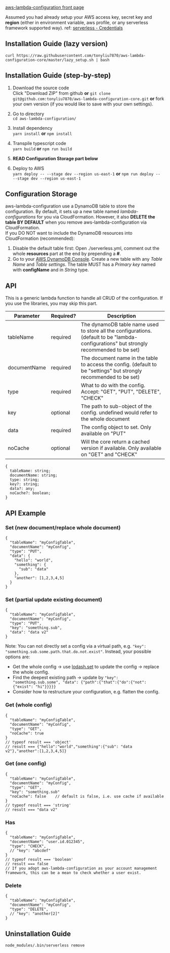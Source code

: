 [aws-lambda-configuration front page](https://github.com/tonyliu7870/aws-lambda-configuration)  
  
Assumed you had already setup your AWS access key, secret key and **region** (either in environment variable, aws profile, or any serverless framework supported way). ref: [serverless - Credentials](https://serverless.com/framework/docs/providers/aws/guide/credentials/)  
## Installation Guide (lazy version)   
`curl https://raw.githubusercontent.com/tonyliu7870/aws-lambda-configuration-core/master/lazy_setup.sh | bash`  
  
## Installation Guide (step-by-step)  
1. Download the source code  
Click "Download ZIP" from github **or** `git clone git@github.com:tonyliu7870/aws-lambda-configuration-core.git` **or** fork your own version (if you would like to save with your own settings).  
2. Go to directory  
`cd aws-lambda-configuration/`  
  
3. Install dependency  
`yarn install` **or** `npm install`  
  
4. Transpile typescript code  
`yarn build` **or** `npm run build`  
  
5. **READ Configuration Storage part below**  
  
6. Deploy to AWS  
`yarn deploy -- --stage dev --region us-east-1`  **or** `npm run deploy -- --stage dev --region us-east-1`  
  
## Configuration Storage  
aws-lambda-configuration use a DynamoDB table to store the configuration. By default, it sets up a new table named *lambda-configurations* for you via CloudFormation. However, it also **DELETE the table BY DEFAULT** when you remove aws-lambda-configuration via CloudFormation.  
If you DO NOT want to include the DynamoDB resources into CloudFormation (recommended):  
1. Disable the default table first: Open ./serverless.yml, comment out the whole **resources** part at the end by prepending a **#**.  
2. Go to your [AWS DynamoDB Console](https://console.aws.amazon.com/dynamodb/home). Create a new table with any *Table Name* and *Table settings*. The table MUST has a *Primary key* named with **configName** and in *String* type.  
  
## API  
This is a generic lambda function to handle all CRUD of the configuration. If you use the libraries, you may skip this part.  

| Parameter | Required? | Description |  
| --- | --- | --- |  
| tableName | required | The dynamoDB table name used to store all the configurations. (default to be "lambda-configurations" but strongly recommended to be set) |  
| documentName | required | The document name in the table to access the config. (default to be "settings" but strongly recommended to be set) |  
| type | required | What to do with the config. Accept: "GET", "PUT", "DELETE", "CHECK" |  
| key | optional | The path to sub-object of the config. undefined would refer to the whole document |  
| data | required | The config object to set. Only available on "PUT" |  
| noCache | optional | Will the core return a cached version if available. Only available on "GET" and "CHECK" |  
  
```
{
  tableName: string;
  documentName: string;
  type: string;
  key?: string;
  data?: any;
  noCache?: boolean;
}
```
  
## API Example  
### Set (new document/replace whole document)  
```
{
  "tableName": "myConfigTable",
  "documentName": "myConfig",
  "type": "PUT",
  "data": {
    "hello": "world",
    "something": {
      "sub": "data"
    },
    "another": [1,2,3,4,5]
  }
}
```
  
### Set (partial update existing document)
```
{
  "tableName": "myConfigTable",
  "documentName": "myConfig",
  "type": "PUT",
  "key": "something.sub",
  "data": "data v2"
}
```
Note: You can not directly set a config via a virtual path, e.g. `"key": "something.sub.some.path.that.do.not.exist"`. Instead, your possible options are:  
- Get the whole config -> use [lodash.set](https://lodash.com/docs/#set) to update the config -> replace the whole config.  
- Find the deepest existing path -> update by `"key": "something.sub.some", "data": {"path":{"that":{"do":{"not":{"exist": "hi"}}}}}`  
- Consider how to restructure your configuration, e.g. flatten the config.  
  
### Get (whole config) 
```
{
  "tableName": "myConfigTable",
  "documentName": "myConfig",
  "type": "GET",
  "noCache": true
}
// typeof result === 'object'
// result === {"hello":"world","something":{"sub": "data v2"},"another":[1,2,3,4,5]}
```
  
### Get (one config) 
```
{
  "tableName": "myConfigTable",
  "documentName": "myConfig",
  "type": "GET",
  "key": "something.sub"
  "noCache": false    // default is false, i.e. use cache if available
}
// typeof result === 'string'
// result === "data v2"
```
  
### Has  
```
{
  "tableName": "myConfigTable",
  "documentName": "user.id.012345",
  "type": "CHECK",
  // "key": "abcdef"
}
// typeof result === 'boolean'
// result === false
// If you adopt aws-lambda-configuration as your account management framework, this can be a mean to check whether a user exist.
```
  
### Delete
```
{
  "tableName": "myConfigTable",
  "documentName": "myConfig",
  "type": "DELETE",
  // "key": "another[2]"
}
```
  
## Uninstallation Guide  
`node_modules/.bin/serverless remove`  
